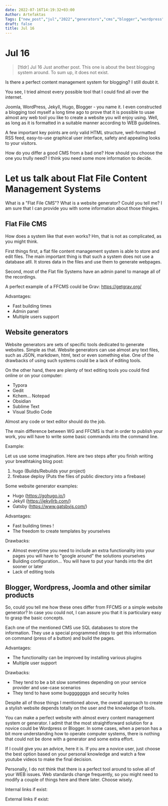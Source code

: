 ```yaml
---
date: 2022-07-16T14:19:32+03:00
Author: Artefaktas
Tags: ["new_post","jul","2022","generators","cms","blogger","wordpress","tool","management","web","systems","flat"]
draft: false
title: Jul 16
---
```


# Jul 16

> [!tldr] Jul 16
> Just another post. This one is about the best blogging system around. To sum up, it does not exist.

Is there a perfect content management system for blogging? I still doubt it.

You see, I tried almost every possible tool that I could find all over the internet.

Joomla, WordPress, Jekyll, Hugo, Blogger - you name it. I even constructed a blogging tool myself a long time ago to prove that it is possible to usae almost any web tool you like to create a website you will enjoy using. Well, as long as it is formatted in a suitable manner according to WEB guidelines.

A few important key points are only valid HTML structure, well-formatted RSS feed, easy-to-use graphical user interface, safety and appealing looks to your visitors.

How do you differ a good CMS from a bad one? How should you choose the one you trully need? I think you need some more information to decide.

# Let us talk about Flat File Content Management Systems

What is a "Flat File CMS"? What is a website generator? Could you tell me? I am sure that I can provide you with some information about those thingies.

## Flat File CMS

How does a system like that even works? Hm, that is not as complicated, as you might think.

First things first, a flat file content management system is able to store and edit files. The main important thing is that such a system does not use a database atll. It stores data in the files and use them to generate webpages.

Second, most of the Flat file Systems have an admin panel to manage all of the recordings.

A perfect example of a FFCMS could be Grav: https://getgrav.org/

Advantages:

- Fast building times
- Admin panel
- Multiple users support

## Website generators

Website generators are sets of specific tools dedicated to generate websites. Simple as that. Website generators can use almost any text files, such as JSON, markdown, html, text or even something else. One of the drawbacks of using such systems could be a lack of editing tools.

On the other hand, there are plenty of text editing tools you could find online or on your computer:

- Typora
- Gedit
- Kchem... Notepad
- Obsidian
- Sublime Text
- Visual Studio Code

Almost any code or text editor should do the job.

The main difference between WG and FFCMS is that in order to publish your work, you will have to write some basic commands into the command line.

Example:

Let us use some imagination. Here are two steps after you finish writing your breathtaking blog post:

1.  hugo (Builds/Rebuilds your project)
2.  firebase deploy (Puts the files of public directory into a firebase)

Some website generator examples:

- Hugo (https://gohugo.io/)
- Jekyll (https://jekyllrb.com/)
- Gatsby (https://www.gatsbyjs.com/)

Advantages:

- Fast building times !
- The freedom to create templates by yourselves

Drawbacks:

- Almost everytime you need to include an extra functionality into your pages you will have to "google around" the solutions yourselves
- Building configuration... You will have to put your hands into the dirt sooner or later
- Lack of editing tools

## Blogger, Wordpress, Joomla and other similar products

So, could you tell me how these ones differ from FFCMS or a simple website generator? In case you could not, I can assure you that it is particulary easy to grasp the basic concepts.

Each one of the mentioned CMS use SQL databases to store the information. They use a special programmed steps to get this information on command (press of a button) and build the pages.

Advantages:

- The functionality can be improved by installing various plugins
- Multiple user support

Drawbacks:

- They tend to be a bit slow sometimes depending on your service provider and use-case scenarios
- They tend to have some bugggggggs and security holes

Despite all of those things I mentioned above, the overall approach to create a stylish website depends totally on the user and the knowledge of tools.

You can make a perfect website with almost every content management system or generator. I admit that the most straightforward solution for a novice could be Wordpress or Blogger. In some cases, when a person has a bit more understanding how to operate computer systems, there is nothing that could not be done with a generator and some extra effort.

If I could give you an advice, here it is. If you are a novice user, just choose the best option based on your personal knowledge and watch a few youtube videos to make the final decision.

Personally, I do not think that there is a perfect tool around to solve all of your WEB issues. Web standards change frequently, so you might need to modify a couple of things here and there later. Choose wisely.

Internal links if exist:

External links if exist:
